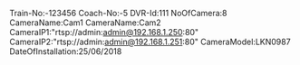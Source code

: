 Train-No:-123456
Coach-No:-5
DVR-Id:111
NoOfCamera:8
CameraName:Cam1
CameraName:Cam2
CameraIP1:"rtsp://admin:admin@192.168.1.250:80"
CameraIP2:"rtsp://admin:admin@192.168.1.251:80"
CameraModel:LKN0987
DateOfInstallation:25/06/2018

